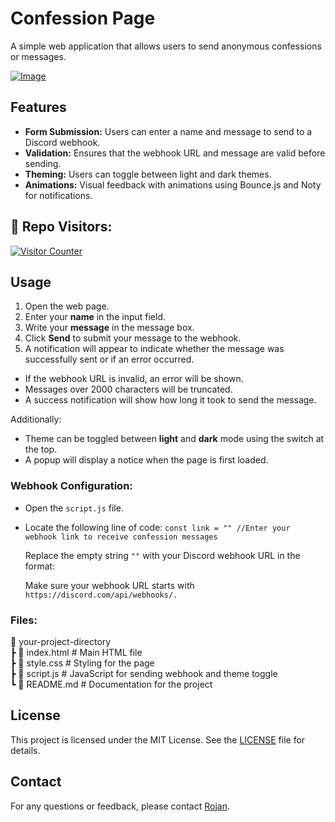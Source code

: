# Confession Page
A simple web application that allows users to send anonymous confessions or messages.

<a href="https://cg.rojansapkota.com.np/">
         <img alt="Image" src="http://image.thum.io/get/width/1200/https://rojansapkota.github.io/confession-site/">
      </a>

## Features

- **Form Submission:** Users can enter a name and message to send to a Discord webhook.
- **Validation:** Ensures that the webhook URL and message are valid before sending.
- **Theming:** Users can toggle between light and dark themes.
- **Animations:** Visual feedback with animations using Bounce.js and Noty for notifications.

<h2 align="left">👤 Repo Visitors:</h2>
<p align="left">
<a href="https://rojansapkota.com.np" target="_blank">
<img src="https://profile-counter.glitch.me/RojanSapkota_confession-site/count.svg" alt="Visitor Counter"/>
</a>
</p>

## Usage

1. Open the web page.
2. Enter your **name** in the input field.
3. Write your **message** in the message box.
4. Click **Send** to submit your message to the webhook.
5. A notification will appear to indicate whether the message was successfully sent or if an error occurred.

- If the webhook URL is invalid, an error will be shown.
- Messages over 2000 characters will be truncated.
- A success notification will show how long it took to send the message.

Additionally:
- Theme can be toggled between **light** and **dark** mode using the switch at the top.
- A popup will display a notice when the page is first loaded.

### Webhook Configuration:
- Open the `script.js` file.
- Locate the following line of code:
  `
  const link = "" //Enter your webhook link to receive confession messages `

  Replace the empty string `""` with your Discord webhook URL in the format:

  Make sure your webhook URL starts with `https://discord.com/api/webhooks/.`

### Files:
  📂 your-project-directory <br>
 ┣ 📜 index.html              # Main HTML file <br>
 ┣ 📜 style.css               # Styling for the page <br>
 ┣ 📜 script.js               # JavaScript for sending webhook and theme toggle <br>
 ┗ 📜 README.md               # Documentation for the project <br>

## License

This project is licensed under the MIT License. See the [LICENSE](LICENSE) file for details.

## Contact

For any questions or feedback, please contact [Rojan](mailto:github@rojansapkota.com.np).
